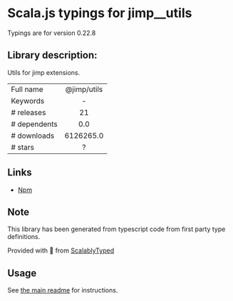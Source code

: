 
# Scala.js typings for jimp__utils

Typings are for version 0.22.8

## Library description:
Utils for jimp extensions.

|                    |                 |
| ------------------ | :-------------: |
| Full name          | @jimp/utils |
| Keywords           | - |
| # releases         | 21 |
| # dependents       | 0.0 |
| # downloads        | 6126265.0 |
| # stars            | ? |

## Links
- [Npm](https://www.npmjs.com/package/%40jimp%2Futils)
    


## Note
This library has been generated from typescript code from first party type definitions.

Provided with :purple_heart: from [ScalablyTyped](https://github.com/oyvindberg/ScalablyTyped)

## Usage
See [the main readme](../../readme.md) for instructions.


